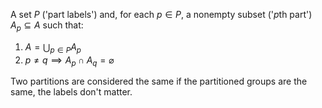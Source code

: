 A set $P$ ('part labels') and, for each $p \in P$, a 
nonempty subset ('*p*th part') $A_p \subseteq A$ such that:

  1. $A = \bigcup_{p \in P}A_p$
  2. $p \ne q \implies A_p \cap A_q = \varnothing$

Two partitions are considered the same if the partitioned groups are the same, 
the labels don't matter.